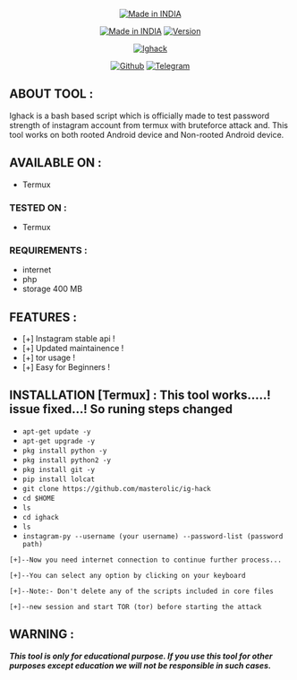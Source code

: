 <p align="center">
<a href="https://t.me/masterolic"><img title="Made in INDIA" src="https://img.shields.io/badge/MADE%20IN-INDIA-SCRIPT?colorA=%23ff8100&colorB=%23017e40&colorC=%23ff0000&style=for-the-badge"></a>
</p>
<p align="center">
<a href="https://t.me/masterolic"><img title="Made in INDIA" src="https://img.shields.io/badge/Tool-Ighack-green.svg"></a>
<a href="https://t.me/masterolic"><img title="Version" src="https://img.shields.io/badge/Version-3.1-green.svg?style=flat-square"></a>
<p align="center">
<a href="https://t.me/masterolic"><img title="Ighack" src="https://user-images.githubusercontent.com/49580304/96563916-5f0c9380-1277-11eb-814f-88de938d67a7.jpg"></a>
</p>
<p align="center">
<a href="https://github.com/Masterolic"><img title="Github" src="https://telegra.ph//file/4f74bc31b94cf39266c31.jpg"></a>
<a href="https://rebrand.ly/Masterolic"><img title="Telegram" src="https://telegra.ph//file/4f74bc31b94cf39266c31.jpg"></a>
</p>

## ABOUT TOOL :

Ighack is a bash based script which is officially made to test password strength of instagram account from termux with bruteforce attack and. This tool works on both rooted Android device and Non-rooted Android device.


## AVAILABLE ON :

* Termux

### TESTED ON :

* Termux

### REQUIREMENTS :
* internet
* php
* storage 400 MB


## FEATURES :
* [+] Instagram stable api !
* [+] Updated maintainence !
* [+] tor usage !
* [+] Easy for Beginners !

## INSTALLATION [Termux] : This tool works.....! issue fixed...! So runing steps changed 


* `apt-get update -y`
* `apt-get upgrade -y`
* `pkg install python -y`
* `pkg install python2 -y`
* `pkg install git -y`
* `pip install lolcat`
* `git clone https://github.com/masterolic/ig-hack`
* `cd $HOME`
* `ls`
* `cd ighack`
* `ls`
* `instagram-py --username (your username) --password-list (password path) `
```
[+]--Now you need internet connection to continue further process...

[+]--You can select any option by clicking on your keyboard

[+]--Note:- Don't delete any of the scripts included in core files

[+]--new session and start TOR (tor) before starting the attack
```

## WARNING : 
***This tool is only for educational purpose. If you use this tool for other purposes except education we will not be responsible in such cases.***
